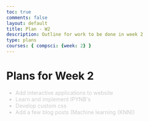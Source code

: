 ```yaml
---
toc: true
comments: false
layout: default
title: Plan - W2
description: Outline for work to be done in week 2
type: plans
courses: { compsci: {week: 2} }
---
```


<style>
    li {
        color: #cccccc;
    }
</style>


<h1>Plans for Week 2</h1>

<ul class="list">
    <li>Add interactive applications to website</li>
    <li>Learn and implement IPYNB's</li>
    <li>Develop custom css</li>
    <li>Add a few blog posts (Machine learning (KNN))</li>
</ul>